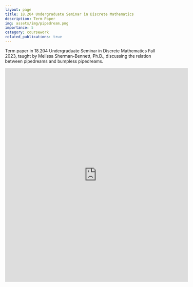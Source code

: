 ```yaml
---
layout: page
title: 18.204 Undergraduate Seminar in Discrete Mathematics
description: Term Paper
img: assets/img/pipedream.png
importance: 5
category: coursework
related_publications: true
---
```


Term paper in 18.204 Undergraduate Seminar in Discrete Mathematics Fall 2023, taught by Melissa Sherman-Bennett, Ph.D., discussing the relation between pipedreams and bumpless pipedreams.

<embed src="https://saqzhao.github.io/assets/projects/18_204_Term_Paper.pdf" width="600" height="700" type="application/pdf" />
